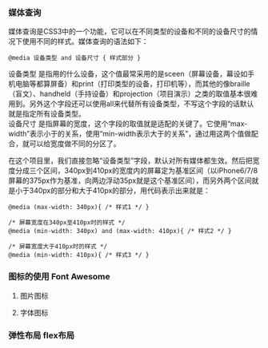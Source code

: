 ### 媒体查询
媒体查询是CSS3中的一个功能，它可以在不同类型的设备和不同的设备尺寸的情况下使用不同的样式。媒体查询的语法如下：   
```
@media 设备类型 and 设备尺寸 { 样式部分 }
```
设备类型 是指用的什么设备，这个值最常采用的是sceen（屏幕设备，幕设如手机电脑等都算屏备）和print（打印类型的设备，打印机等），而其他的像braille（盲文）、handheld（手持设备）和projection（项目演示）之类的取值基本很难用到。另外这个字段还可以使用all来代替所有设备类型，不写这个字段的话默认就是指定所有设备类型。  
设备尺寸 是指屏幕的宽度，这个字段的取值就是适配的关键了。它使用“max-width”表示小于的关系，使用“min-width表示大于的关系”，通过用这两个值做配合，就可以给宽度做不同的分区了。  

在这个项目里，我们直接忽略“设备类型”字段，默认对所有媒体都生效。然后把宽度分成三个区间，340px到410px的宽度内的屏幕定为基准区间（以iPhone6/7/8屏幕的375px作为基准，向两边浮动35px就是这个基准区间），而另外两个区间就是小于340px的部分和大于410px的部分，用代码表示出来就是：   
```
@media (max-width: 340px){ /* 样式1 */ }

/* 屏幕宽度在340px至410px时的样式 */
@media (min-width: 340px) and (max-width: 410px){ /* 样式2 */ }

/* 屏幕宽度大于410px时的样式 */
@media (min-width: 410px){ /* 样式3 */ }

```

### 图标的使用  Font Awesome
1. 图片图标

2. 字体图标


### 弹性布局 flex布局

